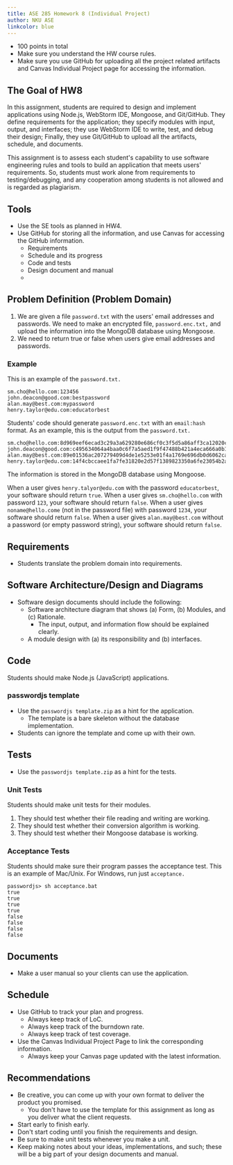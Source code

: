 ```yaml
---
title: ASE 285 Homework 8 (Individual Project)
author: NKU ASE
linkcolor: blue
---
```


* 100 points in total
* Make sure you understand the HW course rules.
* Make sure you use GitHub for uploading all the project related artifacts and Canvas Individual Project page for accessing the information. 

## The Goal of HW8

In this assignment, students are required to design and implement applications using Node.js, WebStorm IDE, Mongoose, and Git/GitHub. 
They define requirements for the application; they specify modules with input, output, and interfaces; they use WebStorm IDE to write, test, and debug their design; Finally, they use Git/GitHub to upload all the artifacts, schedule, and documents.

This assignment is to assess each student's capability to use software engineering rules and tools to build an application that meets users' requirements. So, students must work alone from requirements to testing/debugging, and any cooperation among students is not allowed and is regarded as plagiarism. 

## Tools

* Use the SE tools as planned in HW4.
* Use GitHub for storing all the information, and use Canvas for accessing the GitHub information.
    * Requirements
    * Schedule and its progress
    * Code and tests
    * Design document and manual
    * 

## Problem Definition (Problem Domain)

1. We are given a file `password.txt` with the users' email addresses and passwords. We need to make an encrypted file, `password.enc.txt,` and upload the information into the MongoDB database using Mongoose.
2. We need to return true or false when users give email addresses and passwords. 

### Example

This is an example of the `password.txt.`
```
sm.cho@hello.com:123456
john.deacon@good.com:bestpassword
alan.may@best.com:mypassword
henry.taylor@edu.com:educatorbest
```

Students' code should generate `password.enc.txt` with an `email:hash` format. 
As an example, this is the output from the `password.txt.`

```
sm.cho@hello.com:8d969eef6ecad3c29a3a629280e686cf0c3f5d5a86aff3ca12020c923adc6c92
john.deacon@good.com:c495634064a4baa0c6f7a5aed1f9f47488b421a4eca666a0b112baa720cee7f5
alan.may@best.com:89e01536ac207279409d4de1e5253e01f4a1769e696db0d6062ca9b8f56767c8
henry.taylor@edu.com:14f4cbccaee1fa7fe31820e2d57f1389823350a6fe23054b2a3d7dde4fa8531b
```

The information is stored in the MongoDB database using Mongoose. 

When a user gives `henry.talyor@edu.com` with the password `educatorbest`, your software should return `true`.
When a user gives `sm.cho@hello.com` with password `123`, your software should return `false`.
When a user gives `noname@hello.come` (not in the password file) with password `1234`, your software should return `false`. 
When a user gives `alan.may@best.com` without a password (or empty password string), your software should return `false`. 

## Requirements

* Students translate the problem domain into requirements. 

## Software Architecture/Design and Diagrams

* Software design documents should include the following:
  * Software architecture diagram that shows (a) Form, (b) Modules, and (c) Rationale.
    * The input, output, and information flow should be explained clearly. 
  * A module design with (a) its responsibility and (b) interfaces. 

## Code

Students should make Node.js (JavaScript) applications.

### passwordjs template

* Use the `passwordjs template.zip` as a hint for the application. 
    * The template is a bare skeleton without the database implementation.
* Students can ignore the template and come up with their own. 

## Tests

* Use the `passwordjs template.zip` as a hint for the tests.

### Unit Tests

Students should make unit tests for their modules.
1. They should test whether their file reading and writing are working.
2. They should test whether their conversion algorithm is working.
3. They should test whether their Mongoose database is working. 

### Acceptance Tests

Students should make sure their program passes the acceptance test. 
This is an example of Mac/Unix.
For Windows, run just `acceptance.` 

```
passwordjs> sh acceptance.bat
true
true
true
true
false
false
false
false
```

## Documents

* Make a user manual so your clients can use the application. 

## Schedule

* Use GitHub to track your plan and progress. 
    * Always keep track of LoC.
    * Always keep track of the burndown rate.
    * Always keep track of test coverage. 
* Use the Canvas Individual Project Page to link the corresponding information.
    * Always keep your Canvas page updated with the latest information. 
    
## Recommendations

* Be creative, you can come up with your own format to deliver the product you promised.
    * You don't have to use the template for this assignment as long as you deliver what the client requests.  
* Start early to finish early.
* Don't start coding until you finish the requirements and design.
* Be sure to make unit tests whenever you make a unit.
* Keep making notes about your ideas, implementations, and such; these will be a big part of your design documents and manual. 